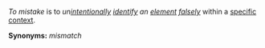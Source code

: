 *To mistake* is to *un[intentionally](https://github.com/gcassel/Modular-Organization-Terminology/blob/master/terms/intention.md) [identify](https://github.com/gcassel/Modular-Organization-Terminology/blob/master/terms/identify.md) an [element](https://github.com/gcassel/Modular-Organization-Terminology/blob/master/terms/element.md) [falsely](https://github.com/gcassel/Modular-Organization-Terminology/blob/master/terms/false.md)* within a [specific](https://github.com/gcassel/Modular-Organization-Terminology/blob/master/terms/specific.md) [context](https://github.com/gcassel/Modular-Organization-Terminology/blob/master/terms/context.md).

**Synonyms:**  *mismatch*
